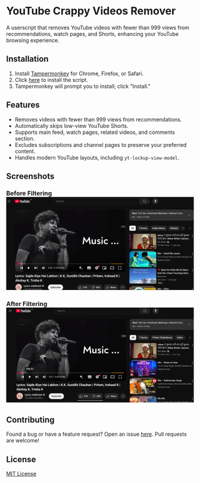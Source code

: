 # YouTube Crappy Videos Remover

A userscript that removes YouTube videos with fewer than 999 views from recommendations, watch pages, and Shorts, enhancing your YouTube browsing experience.

## Installation
1. Install [Tampermonkey](https://www.tampermonkey.net/) for Chrome, Firefox, or Safari.
2. Click [here](https://raw.githubusercontent.com/GauravScripts/youtube-low-view-filter/master/youtube-low-view-filter.user.js) to install the script.
3. Tampermonkey will prompt you to install; click "Install."

## Features
- Removes videos with fewer than 999 views from recommendations.
- Automatically skips low-view YouTube Shorts.
- Supports main feed, watch pages, related videos, and comments section.
- Excludes subscriptions and channel pages to preserve your preferred content.
- Handles modern YouTube layouts, including `yt-lockup-view-model`.

## Screenshots
### Before Filtering![img.png](img.png)
### After Filtering![img_1.png](img_1.png)

## Contributing
Found a bug or have a feature request? Open an issue [here](https://github.com/GauravScripts/YouTube-Crappy-Videos-Remover/issues). Pull requests are welcome!

## License
[MIT License](LICENSE)